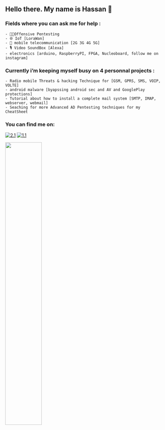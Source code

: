 ## Hello there. My name is Hassan 👋

### Fields where you can ask me for help :
    - 🐱‍💻Offensive Pentesting 
    - 🌐 IoT [LoraWan]
    - 📡 mobile telecommunication [2G 3G 4G 5G]
    - 🎙️ Video SoundBox [Alexa]
    - electronics [arduino, RaspberryPI, FPGA, Nucleoboard, follow me on instagram]

### Currently i’m keeping myself busy on 4 personnal projects : 
    - Radio mobile Threats & hacking Technique for [GSM, GPRS, SMS, VOIP, VOLTE] 
    - android malware [byapssing android sec and AV and GooglePlay protections]
    - Tutorial about how to install a complete mail system [SMTP, IMAP, webserver, webmail]
    - Seaching for more Advanced AD Pentesting techniques for my CheatSheet

### You can find me on: 
<!-- Actual text -->
[![2.1]][2]  [![1.1]][1]
<!-- Icons -->
[1.1]: https://img.shields.io/badge/Instagram-E4405F?style=for-the-badge&logo=instagram&logoColor=white
[2.1]: https://img.shields.io/badge/LinkedIn-0077B5?style=for-the-badge&logo=linkedin&logoColor=white
<!-- Links to your social media accounts -->
[1]: https://www.instagram.com/mic.tec/
[2]: https://www.linkedin.com/in/hassan-profile/
</div> <img src="https://github-readme-streak-stats.herokuapp.com/?user=HackGrey&theme=dark" width="48%" >



